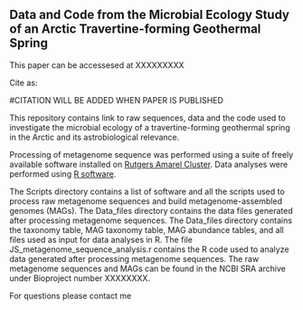## Data and Code from the Microbial Ecology Study of an Arctic Travertine-forming Geothermal Spring

This paper can be accessesed at XXXXXXXXX

Cite as:

#CITATION WILL BE ADDED WHEN PAPER IS PUBLISHED

This repository contains link to raw sequences, data and the code used to investigate the microbial ecology of a 
travertine-forming geothermal spring in the Arctic and its astrobiological relevance.

Processing of metagenome sequence was performed using a suite of freely available software installed on 
[Rutgers Amarel Cluster](https://oarc.rutgers.edu/resources/amarel/). Data analyses were performed
using [R software](https://www.r-project.org/).

The Scripts directory contains a list of software and all the scripts used to process 
raw metagenome sequences and build metagenome-assembled genomes (MAGs). The Data_files directory contains the 
data files generated after processing metagenome sequences. The Data_files directory contains the taxonomy table,
MAG taxonomy table, MAG abundance tables, and all files used as input for data analyses in R. The file JS_metagenome_sequence_analysis.r contains the 
R code used to analyze data generated after processing metagenome sequences. The raw metagenome sequences and MAGs 
can be found in the NCBI SRA archive under Bioproject number XXXXXXXX.

For questions please contact me 
